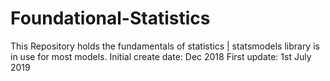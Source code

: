 # Foundational-Statistics
This Repository holds the fundamentals of statistics | statsmodels library is in use for most models.
Initial create date: Dec 2018
First update: 1st July 2019
